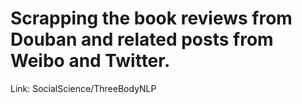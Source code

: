 # Scrapping the book reviews from Douban and related posts from Weibo and Twitter.

Link: SocialScience/ThreeBodyNLP
